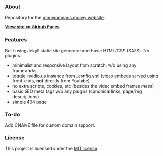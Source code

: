 ### About

Repository for the [moneromeans.money website](https://moneromeans.money).

**[View site on Github Pages](https://escapethe3ra.github.io/monero-means-money/)** 

### Features

Built using Jekyll static site generator and basic HTML/CSS (SASS). No plugins.

- minimalist and responsive layout from scratch, w/o using any frameworks
- toggle Invidio.us instance from [_config.yml](https://github.com/escapethe3RA/monero-means-money/blob/main/_config.yml) (video embeds served using front-ends, **not** directly from Youtube)
- no extra scripts, cookies, etc (besides the video embed frames *mess*)
- basic SEO meta tags w/o any plugins (canonical links, page/img descriptions)
- simple 404 page

### To-do

Add CNAME file for custom domain support.

### License

This project is licensed under the [MIT license](https://github.com/escapethe3RA/monero-means-money/blob/main/LICENSE).
